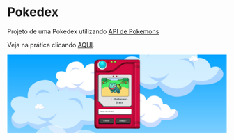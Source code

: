 # Pokedex

Projeto de uma Pokedex utilizando [API de Pokemons](https://pokeapi.co/)


Veja na prática clicando [AQUI](https://clayton-kennedy.github.io/Pokedex/).

![Pokedex](./imagens/bg-readme.jpg)
